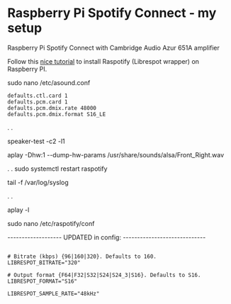 # Raspberry Pi Spotify Connect - my setup
Raspberry Pi Spotify Connect with Cambridge Audio Azur 651A amplifier 

Follow this [nice tutorial](https://pimylifeup.com/raspberry-pi-spotify/) to install Raspotify (Librespot wrapper) on Raspberry PI.

sudo nano /etc/asound.conf
```
defaults.ctl.card 1
defaults.pcm.card 1
defaults.pcm.dmix.rate 48000
defaults.pcm.dmix.format S16_LE
```


.
.

speaker-test -c2 -l1

aplay -Dhw:1 --dump-hw-params /usr/share/sounds/alsa/Front_Right.wav

.
.
sudo systemctl restart raspotify 

tail -f /var/log/syslog

.
.

aplay -l



sudo nano /etc/raspotify/conf

------------------- UPDATED in config: -----------------------------
```

# Bitrate (kbps) {96|160|320}. Defaults to 160.
LIBRESPOT_BITRATE="320"

# Output format {F64|F32|S32|S24|S24_3|S16}. Defaults to S16.
LIBRESPOT_FORMAT="S16"

LIBRESPOT_SAMPLE_RATE="48kHz"


```

